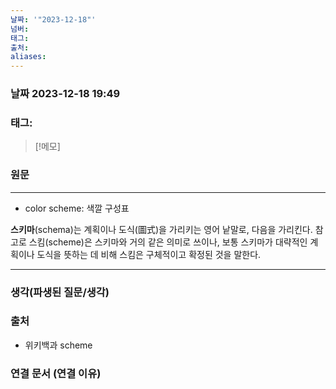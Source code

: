 ```yaml
---
날짜: '"2023-12-18"'
넘버: 
태그: 
출처: 
aliases:
---
```

### 날짜  2023-12-18 19:49

### 태그:

>[!메모]
>

### 원문
---
- color scheme: 색깔 구성표

**스키마**(schema)는 계획이나 도식(圖式)을 가리키는 영어 낱말로, 다음을 가리킨다. 참고로 스킴(scheme)은 스키마와 거의 같은 의미로 쓰이나, 보통 스키마가 대략적인 계획이나 도식을 뜻하는 데 비해 스킴은 구체적이고 확정된 것을 말한다.

---
### 생각(파생된 질문/생각)

### 출처
- 위키백과 scheme
### 연결 문서 (연결 이유)

